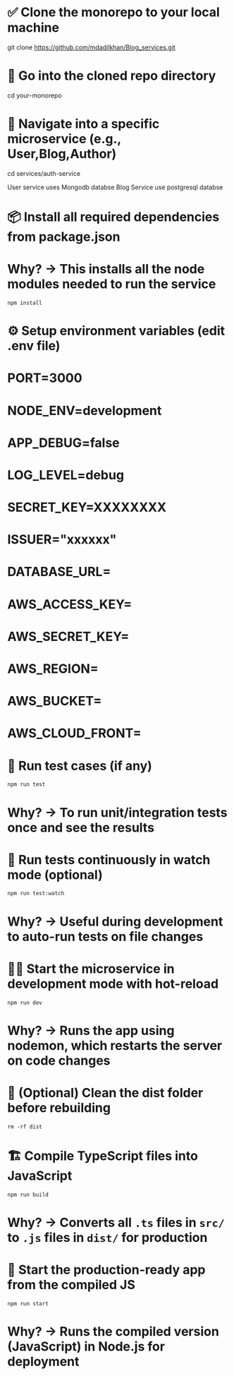 

# ✅ Clone the monorepo to your local machine
git clone https://github.com/mdadilkhan/Blog_services.git

# 📁 Go into the cloned repo directory
cd your-monorepo

# 🚀 Navigate into a specific microservice (e.g., User,Blog,Author)
cd services/auth-service

User service uses Mongodb databse
Blog Service use postgresql databse

# 📦 Install all required dependencies from package.json
# Why? → This installs all the node modules needed to run the service
```npm install```


# ⚙️ Setup environment variables (edit .env file)
# PORT=3000
# NODE_ENV=development
# APP_DEBUG=false
# LOG_LEVEL=debug
# SECRET_KEY=XXXXXXXX
# ISSUER="xxxxxx"
# DATABASE_URL=
# AWS_ACCESS_KEY=
# AWS_SECRET_KEY=
# AWS_REGION=
# AWS_BUCKET=
# AWS_CLOUD_FRONT=

# 🧪 Run test cases (if any)
```npm run test```
# Why? → To run unit/integration tests once and see the results

# 🧪 Run tests continuously in watch mode (optional)
```npm run test:watch```
# Why? → Useful during development to auto-run tests on file changes

# 🧑‍💻 Start the microservice in development mode with hot-reload
```npm run dev```
# Why? → Runs the app using nodemon, which restarts the server on code changes



# 🧹 (Optional) Clean the dist folder before rebuilding
```rm -rf dist```

# 🏗️ Compile TypeScript files into JavaScript
```npm run build```
# Why? → Converts all `.ts` files in `src/` to `.js` files in `dist/` for production

# 🚀 Start the production-ready app from the compiled JS
```npm run start```
# Why? → Runs the compiled version (JavaScript) in Node.js for deployment










